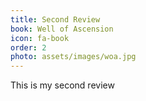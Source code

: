 ```yaml
---
title: Second Review
book: Well of Ascension
icon: fa-book
order: 2
photo: assets/images/woa.jpg
---
```


<a href="#" class="image featured"></a>

<p> This is my second review</p>